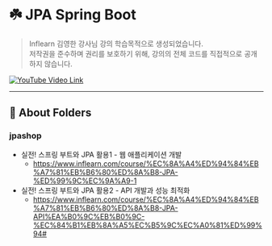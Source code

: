 # ☘️ JPA Spring Boot

> Inflearn 김영한 강사님 강의 학습목적으로 생성되었습니다.  
> 저작권을 준수하며 권리를 보호하기 위해, 강의의 전체 코드를 직접적으로 공개하지 않습니다.


[![YouTube Video Link](https://i.ytimg.com/vi/ZgtvcyH58ys/maxresdefault.jpg)](https://youtu.be/ZgtvcyH58ys)

---
## 📂 About Folders
### jpashop
- 실전! 스프링 부트와 JPA 활용1 - 웹 애플리케이션 개발
  - https://www.inflearn.com/course/%EC%8A%A4%ED%94%84%EB%A7%81%EB%B6%80%ED%8A%B8-JPA-%ED%99%9C%EC%9A%A9-1
- 실전! 스프링 부트와 JPA 활용2 - API 개발과 성능 최적화
  - https://www.inflearn.com/course/%EC%8A%A4%ED%94%84%EB%A7%81%EB%B6%80%ED%8A%B8-JPA-API%EA%B0%9C%EB%B0%9C-%EC%84%B1%EB%8A%A5%EC%B5%9C%EC%A0%81%ED%99%94#

